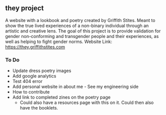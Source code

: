 ## they project
A website with a lookbook and poetry created by Griffith Stites. Meant to show the true lived experiences of a non-binary individual through an artistic and creative lens. The goal of this project is to provide validation for gender non-conforming and transgender people and their experiences, as well as helping to fight gender norms.
Website Link: https://they.griffithstites.com

### To Do
* Update dress poetry images
* Add google analytics
* Test 404 error
* Add personal website in about me - See my engineering side
* How to contribute
* Add link to completed zines on the poetry page
  * Could also have a resources page with this on it. Could then also have the booklets.
